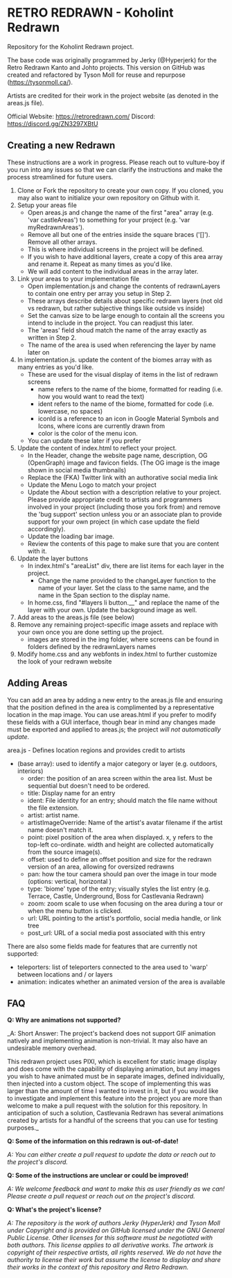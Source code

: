 # RETRO REDRAWN - Koholint Redrawn

Repository for the Koholint Redrawn project.

The base code was originally programmed by Jerky (@Hyperjerk) for the Retro Redrawn Kanto and Johto projects.
This version on GitHub was created and refactored by Tyson Moll for reuse and repurpose (https://tysonmoll.ca/).

Artists are credited for their work in the project website (as denoted in the areas.js file).

Official Website: https://retroredrawn.com/
Discord: https://discord.gg/ZN3297XBtU

## Creating a new Redrawn

These instructions are a work in progress. Please reach out to vulture-boy if you run into any issues so that we can clarify the instructions and make the process streamlined for future users.

1. Clone or Fork the repository to create your own copy. If you cloned, you may also want to initialize your own repository on Github with it.
2. Setup your areas file
    * Open areas.js and change the name of the first "area" array (e.g. 'var castleAreas') to something for your project (e.g. 'var myRedrawnAreas').
    * Remove all but one of the entries inside the square braces ('[]'). Remove all other arrays.
    * This is where individual screens in the project will be defined.
    * If you wish to have additional layers, create a copy of this area array and rename it. Repeat as many times as you'd like.
    * We will add content to the individual areas in the array later.
3. Link your areas to your implementation file
    * Open implementation.js and change the contents of redrawnLayers to contain one entry per array you setup in Step 2.
    * These arrays describe details about specific redrawn layers (not old vs redrawn, but rather subjective things like outside vs inside)
    * Set the canvas size to be large enough to contain all the screens you intend to include in the project. You can readjust this later.
    * The 'areas' field shoud match the name of the array exactly as written in Step 2.
    * The name of the area is used when referencing the layer by name later on
5. In implementation.js. update the content of the biomes array with as many entries as you'd like.
    * These are used for the visual display of items in the list of redrawn screens
        * name refers to the name of the biome, formatted for reading (i.e. how you would want to read the text)
        * ident refers to the name of the biome, formatted for code (i.e. lowercase, no spaces)
        * iconId is a reference to an icon in Google Material Symbols and Icons, where icons are currently drawn from
        * color is the color of the menu icon.
    * You can update these later if you prefer 
6. Update the content of index.html to reflect your project.
    * In the Header, change the website page name, description,  OG (OpenGraph) image and favicon fields. (The OG image is the image shown in social media thumbnails)
    * Replace the (FKA) Twitter link with an authorative social media link
    * Update the Menu Logo to match your project
    * Update the About section with a description relative to your project. Please provide appropriate credit to artists and programmers involved in your project (including those you fork from) and remove the 'bug support' section unless you or an associate plan to provide support for your own project (in which case update the field accordingly). 
    * Update the loading bar image.
    * Review the contents of this page to make sure that you are content with it.
7. Update the layer buttons
    * In index.html's "areaList" div, there are list items for each layer in the project.
        * Change the name provided to the changeLayer function to the name of your layer. Set the class to the same name, and the name in the Span section to the display name.
    * In home.css, find "#layers li button.__" and replace the name of the layer with your own. Update the background image as well.
8. Add areas to the areas.js file (see below)
9. Remove any remaining project-specific image assets and replace with your own once you are done setting up the project.
    * images are stored in the img folder, where screens can be found in folders defined by the redrawnLayers names 
11. Modify home.css and any webfonts in index.html to further customize the look of your redrawn website

## Adding Areas

You can add an area by adding a new entry to the areas.js file and ensuring that the position defined in the area is complimented by a representative location in the map image. You can use areas.html if you prefer to modify these fields with a GUI interface, though bear in mind any changes made must be exported and applied to areas.js; the project _will not automatically update_.

area.js - Defines location regions and provides credit to artists
- (base array): used to identify a major category or layer (e.g. outdoors, interiors)
    - order: the position of an area screen within the area list. Must be sequential but doesn't need to be ordered.
    - title: Display name for an entry
    - ident: File identity for an entry; should match the file name without the file extension.
    - artist: artist name.
    - artistImageOverride: Name of the artist's avatar filename if the artist name doesn't match it.
    - point: pixel position of the area when displayed. x, y refers to the top-left co-ordinate. width and height are collected automatically from the source image(s).
    - offset: used to define an offset position and size for the redrawn version of an area, allowing for oversized redrawns
    - pan: how the tour camera should pan over the image in tour mode (options: vertical, horizontal )
    - type: 'biome' type of the entry; visually styles the list entry (e.g. Terrace, Castle, Underground, Boss for Castlevania Redrawn)
    - zoom: zoom scale to use when focusing on the area during a tour or when the menu button is clicked.
    - url: URL pointing to the artist's portfolio, social media handle, or link tree
    - post_url: URL of a social media post associated with this entry
 
There are also some fields made for features that are currently not supported:
- teleporters: list of teleporters connected to the area used to 'warp' between locations and / or layers
- animation: indicates whether an animated version of the area is available

## FAQ

__Q: Why are animations not supported?__

_A: Short Answer: The project's backend does not support GIF animation natively and implementing animation is non-trivial. It may also have an undesirable memory overhead.

This redrawn project uses PIXI, which is excellent for static image display and does come with the capability of displaying animation, but any images you wish to have animated must be in separate images, defined individually, then injected into a custom object. The scope of implementing this was larger than the amount of time I wanted to invest in it, but if you would like to investigate and implement this feature into the project you are more than welcome to make a pull request with the solution for this repository. In anticipation of such a solution, Castlevania Redrawn has several animations created by artists for a handful of the screens that you can use for testing purposes._

__Q: Some of the information on this redrawn is out-of-date!__

_A: You can either create a pull request to update the data or reach out to the project's discord._

__Q: Some of the instructions are unclear or could be improved!__

_A: We welcome feedback and want to make this as user friendly as we can! Please create a pull request or reach out on the project's discord._

__Q: What's the project's license?__

_A: The repository is the work of authors Jerky (HyperJerk) and Tyson Moll under Copyright and is provided on GitHub licensed under the GNU General Public License. Other licenses for this software must be negotiated with both authors. This license applies to all derivative works. The artwork is copyright of their respective artists, all rights reserved. We do not have the authority to license their work but assume the license to display and share their works in the context of this repository and Retro Redrawn._
